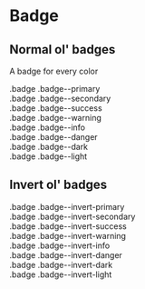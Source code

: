 # Badge


## Normal ol' badges

A badge for every color

<div class="badge badge--primary">.badge .badge--primary</div>
<div class="badge badge--secondary">.badge .badge--secondary</div>
<div class="badge badge--success">.badge .badge--success</div>
<div class="badge badge--warning">.badge .badge--warning</div>
<div class="badge badge--info">.badge .badge--info</div>
<div class="badge badge--danger">.badge .badge--danger</div>
<div class="badge badge--dark">.badge .badge--dark</div>
<div class="badge badge--light">.badge .badge--light</div>

## Invert ol' badges

<div class="badge badge--invert-primary">.badge .badge--invert-primary</div>
<div class="badge badge--invert-secondary">.badge .badge--invert-secondary</div>
<div class="badge badge--invert-success">.badge .badge--invert-success</div>
<div class="badge badge--invert-warning">.badge .badge--invert-warning</div>
<div class="badge badge--invert-info">.badge .badge--invert-info</div>
<div class="badge badge--invert-danger">.badge .badge--invert-danger</div>
<div class="badge badge--invert-dark">.badge .badge--invert-dark</div>
<div class="badge badge--invert-light">.badge .badge--invert-light</div>